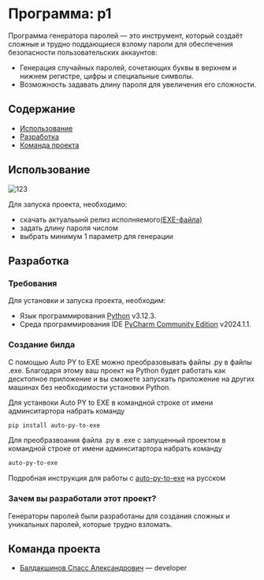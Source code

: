 # Программа: p1
Программа генератора паролей — это инструмент, который создаёт сложные и трудно поддающиеся взлому пароли для 
обеспечения безопасности пользовательских аккаунтов:
- Генерация случайных паролей, сочетающих буквы в верхнем и нижнем регистре, цифры и специальные символы.
- Возможность задавать длину пароля для увеличения его сложности.

## Содержание
- [Использование](#использование)
- [Разработка](#Разработка)
- [Команда проекта](#команда-проекта)

## Использование
![123](https://github.com/bspass/p1/assets/164473516/e76245bd-849c-4043-a17a-5ae6b04a7a6e)

Для запуска проекта, необходимо:
- скачать актуальынй релиз исполняемого[(EXE-файлa)](https://github.com/bspass/p1)
- задать длину пароля числом
- выбрать минимум 1 параметр для генерации

## Разработка

### Требования
Для установки и запуска проекта, необходим: 
- Язык программирования [Python](https://www.python.org/downloads/) v3.12.3.
- Cреда программирования IDE [PyCharm Community Edition](https://www.jetbrains.com/ru-ru/pycharm/download/other.html) v2024.1.1.

### Создание билда
С помощью Auto PY to EXE можно преобразовывать файлы .py в файлы .exe. Благодаря этому ваш проект на Python будет работать как десктопное приложение и вы сможете запускать приложение на других машинах без необходимости установки Python.

Для устанвоки Auto PY to EXE в командной строке от имени админситартора набрать команду
```sh
pip install auto-py-to-exe
```
Для преобразвоания файла .py в .exe с запущенный проектом в командной строке от имени админситартора набрать команду
```sh
auto-py-to-exe
```
Подробная инструкция для работы с [auto-py-to-exe](https://habr.com/ru/companies/vdsina/articles/557316/) на русском
### Зачем вы разработали этот проект?
Генераторы паролей были разработаны для создания сложных и уникальных паролей, которые трудно взломать.

## Команда проекта

- [Балдакшинов Спасс Александрович](https://t.me/bspass17) — developer
